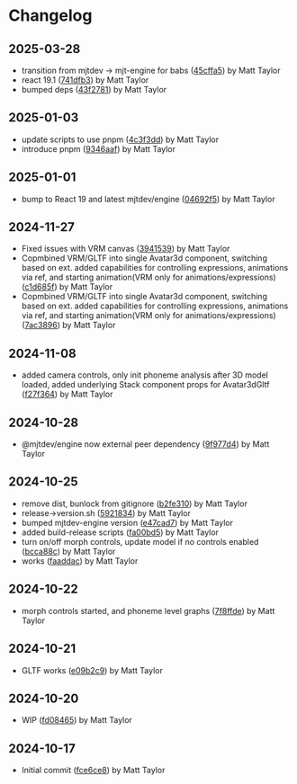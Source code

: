 # Changelog


## 2025-03-28
- transition from mjtdev -> mjt-engine for babs ([45cffa5](https://github.com/matthewjosephtaylor/avatar-3d/commit/45cffa51501e533bde57bc480669efc93b04c0e5)) by Matt Taylor
- react 19.1 ([741dfb3](https://github.com/matthewjosephtaylor/avatar-3d/commit/741dfb33383aae3b54da962521d7f7f12e45ebab)) by Matt Taylor
- bumped deps ([43f2781](https://github.com/matthewjosephtaylor/avatar-3d/commit/43f2781af1a54455b4bed1ff984ce4bb48e8e3a5)) by Matt Taylor

## 2025-01-03
- update scripts to use pnpm ([4c3f3dd](https://github.com/matthewjosephtaylor/avatar-3d/commit/4c3f3dd693d3e20f4c8fbc5391b46f33c027a47d)) by Matt Taylor
- introduce pnpm ([9346aaf](https://github.com/matthewjosephtaylor/avatar-3d/commit/9346aaf65fcaba2533d4ebc253657169321127e5)) by Matt Taylor

## 2025-01-01
- bump to React 19 and latest mjtdev/engine ([04692f5](https://github.com/matthewjosephtaylor/avatar-3d/commit/04692f54a928ff3cff5f354cda25ae9397f6a4f2)) by Matt Taylor

## 2024-11-27
- Fixed issues with VRM canvas ([3941539](https://github.com/matthewjosephtaylor/avatar-3d/commit/3941539cff152cd2c8bf0531aab9488837c2c8d4)) by Matt Taylor
- Copmbined VRM/GLTF into single Avatar3d component, switching based on ext. added capabilities for controlling expressions, animations via ref, and starting animation(VRM only for animations/expressions) ([c1d685f](https://github.com/matthewjosephtaylor/avatar-3d/commit/c1d685f4eaf1431ae4d0ed8005bdac6b1faa31ba)) by Matt Taylor
- Copmbined VRM/GLTF into single Avatar3d component, switching based on ext. added capabilities for controlling expressions, animations via ref, and starting animation(VRM only for animations/expressions) ([7ac3896](https://github.com/matthewjosephtaylor/avatar-3d/commit/7ac38966644cd368aacabfc38b93d351ca19a8f4)) by Matt Taylor

## 2024-11-08
- added camera controls, only init phoneme analysis after 3D model loaded, added  underlying Stack component props for Avatar3dGltf ([f27f364](https://github.com/matthewjosephtaylor/avatar-3d/commit/f27f36497f2ecaa07d60b8bf6c5e4fca366ce71e)) by Matt Taylor

## 2024-10-28
- @mjtdev/engine now external peer dependency ([9f977d4](https://github.com/matthewjosephtaylor/avatar-3d/commit/9f977d4d2e291c193daa6d09a17e3ad9e012693f)) by Matt Taylor

## 2024-10-25
- remove dist, bunlock from gitignore ([b2fe310](https://github.com/matthewjosephtaylor/avatar-3d/commit/b2fe3102836e9fef96ee5c897fa68657507e1cb8)) by Matt Taylor
- release->version.sh ([5921834](https://github.com/matthewjosephtaylor/avatar-3d/commit/59218340acaaa4173129f1a46a7543f33982bb34)) by Matt Taylor
- bumped mjtdev-engine version ([e47cad7](https://github.com/matthewjosephtaylor/avatar-3d/commit/e47cad7880f4fb611371a09d567363cad98a28d9)) by Matt Taylor
- added build-release scripts ([fa00bd5](https://github.com/matthewjosephtaylor/avatar-3d/commit/fa00bd5c82c948275a3fa8a8953785af8d7a53c6)) by Matt Taylor
- turn on/off morph controls, update model if no controls enabled ([bcca88c](https://github.com/matthewjosephtaylor/avatar-3d/commit/bcca88cece0459124ee134fb091ff53e41054198)) by Matt Taylor
- works ([faaddac](https://github.com/matthewjosephtaylor/avatar-3d/commit/faaddac161aac8d27f04203992f6bb77f9ef1bc1)) by Matt Taylor

## 2024-10-22
- morph controls started, and phoneme level graphs ([7f8ffde](https://github.com/matthewjosephtaylor/avatar-3d/commit/7f8ffde1b0313a65142227713578aa696d846b73)) by Matt Taylor

## 2024-10-21
- GLTF works ([e09b2c9](https://github.com/matthewjosephtaylor/avatar-3d/commit/e09b2c9f717b5e6370b68b819bb31b7b56840855)) by Matt Taylor

## 2024-10-20
- WIP ([fd08465](https://github.com/matthewjosephtaylor/avatar-3d/commit/fd0846576c413f73999a22a6e831d52c2ce564b6)) by Matt Taylor

## 2024-10-17
- Initial commit ([fce6ce8](https://github.com/matthewjosephtaylor/avatar-3d/commit/fce6ce8be0d7092ce463cdbe992cbb3f9d07133b)) by Matt Taylor
